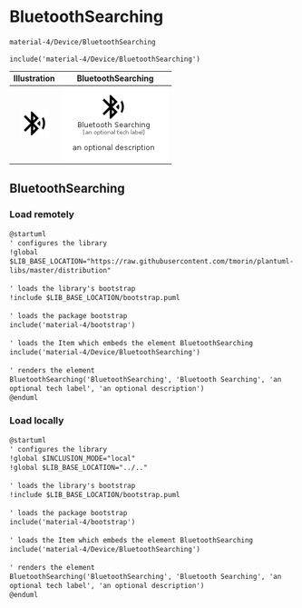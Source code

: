 # BluetoothSearching


```text
material-4/Device/BluetoothSearching
```

```text
include('material-4/Device/BluetoothSearching')
```



| Illustration | BluetoothSearching |
| :---: | :---: |
| ![illustration for Illustration](../../material-4/Device/BluetoothSearching.png) | ![illustration for BluetoothSearching](../../material-4/Device/BluetoothSearching.Local.png) |




## BluetoothSearching

### Load remotely
```plantuml
@startuml
' configures the library
!global $LIB_BASE_LOCATION="https://raw.githubusercontent.com/tmorin/plantuml-libs/master/distribution"

' loads the library's bootstrap
!include $LIB_BASE_LOCATION/bootstrap.puml

' loads the package bootstrap
include('material-4/bootstrap')

' loads the Item which embeds the element BluetoothSearching
include('material-4/Device/BluetoothSearching')

' renders the element
BluetoothSearching('BluetoothSearching', 'Bluetooth Searching', 'an optional tech label', 'an optional description')
@enduml
```

### Load locally
```plantuml
@startuml
' configures the library
!global $INCLUSION_MODE="local"
!global $LIB_BASE_LOCATION="../.."

' loads the library's bootstrap
!include $LIB_BASE_LOCATION/bootstrap.puml

' loads the package bootstrap
include('material-4/bootstrap')

' loads the Item which embeds the element BluetoothSearching
include('material-4/Device/BluetoothSearching')

' renders the element
BluetoothSearching('BluetoothSearching', 'Bluetooth Searching', 'an optional tech label', 'an optional description')
@enduml
```

